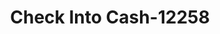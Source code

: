 ---
f_zip-code: 43512
f_state-code: OH
title: Check Into Cash-12258
f_phone: 419-782-7666
f_city-only: Defiance
f_address: 1007 North Clinton Street Defiance
f_location-unique-id: '12258'
slug: check-into-cash-12258
updated-on: '2024-05-30T13:46:58.046Z'
created-on: '2024-05-30T13:36:59.803Z'
published-on: '2024-05-30T13:54:32.469Z'
f_city-state: cms/city/defiance-oh.md
f_company: cms/company/check-into-cash.md
f_state: cms/state/ohio.md
layout: '[payday-loan].html'
tags: payday-loan
---